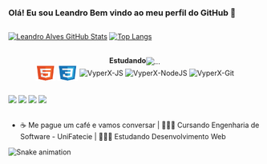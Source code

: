 ### Olá! Eu sou **Leandro** Bem vindo ao meu perfil do GitHub 👋
##

[![Leandro Alves GitHub Stats](https://github-readme-stats.vercel.app/api?username=xvyperx&count_private=true&show_icons=true&theme=chartreuse-dark)](https://github.com/xvyperx/xvyperx)
[![Top Langs](https://github-readme-stats.vercel.app/api/top-langs/?username=xvyperx&hide_progress=compact&theme=chartreuse-dark)](https://github.com/xvyperx/xvyperx)


<div style="display: inline_block" align="center"><br>
  <b>Estudando</b><img align="center" alt="..." height="20" width="30" src="https://i.ibb.co/fn8n2Nv/reticencias-branco.gif"/><br>

  <img align="center" alt="VyperX-HTML" height="30" width="40" src="https://raw.githubusercontent.com/devicons/devicon/master/icons/html5/html5-original.svg">
  <img align="center" alt="VyperX-CSS" height="30" width="40" src="https://raw.githubusercontent.com/devicons/devicon/master/icons/css3/css3-original.svg">
  <img align="center" alt="VyperX-JS" height="30" width="40" src="https://cdn.jsdelivr.net/gh/devicons/devicon/icons/javascript/javascript-original.svg">
  <img align="center" alt="VyperX-NodeJS" height="30" width="50" src="https://cdn.jsdelivr.net/gh/devicons/devicon/icons/nodejs/nodejs-original.svg">
  <img align="center" alt="VyperX-Git" height="32" width="32" src="https://cdn.jsdelivr.net/gh/devicons/devicon/icons/git/git-original.svg">  
</div>

##
<div> 
  <a href="https://instagram.com/xleandro.alves" target="_blank"><img src="https://img.shields.io/badge/Instagram-E4405F?style=for-the-badge&logo=instagram&logoColor=white" target="_blank"></a>
  <a href="https://www.linkedin.com/in/xleandro-alves" target="_blank"><img src="https://img.shields.io/badge/-LinkedIn-%230077B5?style=for-the-badge&logo=linkedin&logoColor=white" target="_blank"></a> 
 <a href="https://discord.gg/" target="_blank"><img src="https://img.shields.io/badge/Discord-7289DA?style=for-the-badge&logo=discord&logoColor=white" target="_blank"></a> 
  <a href = "mailto:leandroteclas1@gmail.com"><img src="https://img.shields.io/badge/-Gmail-%23333?style=for-the-badge&logo=gmail&logoColor=white" target="_blank"></a>
  
</div>
<br>

- ☕ Me pague um café e vamos conversar | 👨🏾‍🎓 Cursando Engenharia de Software - UniFatecie | 👩🏾‍💻 Estudando Desenvolvimento Web

![Snake animation](https://github.com/xvyperx/xvyperx/blob/output/github-contribution-grid-snake.svg)
